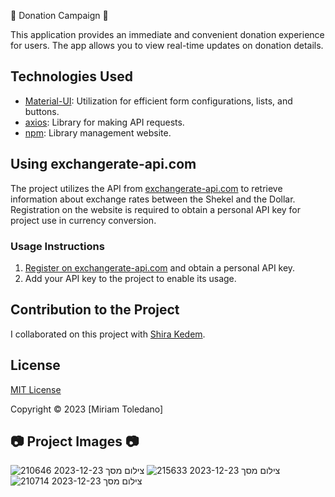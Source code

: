  🌟 Donation Campaign 🌟

This application provides an immediate and convenient donation experience for users. The app allows you to view real-time updates on donation details.

## Technologies Used

- [Material-UI](https://mui.com): Utilization for efficient form configurations, lists, and buttons.
- [axios](https://github.com/axios/axios): Library for making API requests.
- [npm](npm): Library management website.

## Using exchangerate-api.com

The project utilizes the API from [exchangerate-api.com](https://www.exchangerate-api.com) to retrieve information about exchange rates between the Shekel and the Dollar. Registration on the website is required to obtain a personal API key for project use in currency conversion.

### Usage Instructions

1. [Register on exchangerate-api.com](https://www.exchangerate-api.com) and obtain a personal API key.
2. Add your API key to the project to enable its usage.

## Contribution to the Project

I collaborated on this project with [Shira Kedem](https://github.com/ShiraKedem).

## License

[MIT License](https://choosealicense.com/licenses/mit/)

Copyright © 2023 [Miriam Toledano]

## 📷 Project Images 📷
![צילום מסך 2023-12-23 210646](https://github.com/miritoledano/DonationCampaign/assets/150906463/90672bc5-ea89-48d6-86af-98d4e7ff04e6)
![צילום מסך 2023-12-23 215633](https://github.com/miritoledano/DonationCampaign/assets/150906463/8cd8e94e-1594-4540-979f-882c7a0fa940)
![צילום מסך 2023-12-23 210714](https://github.com/miritoledano/DonationCampaign/assets/150906463/3bde578c-e2a0-4fca-b16e-7f987d1b651a)











